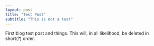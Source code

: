 ```yaml
---
layout: post
title: "Test Post"
subtitle: "This is not a test"
---
```


First blog test post and things.
This will, in all likelihood, be deleted in short(?) order.
